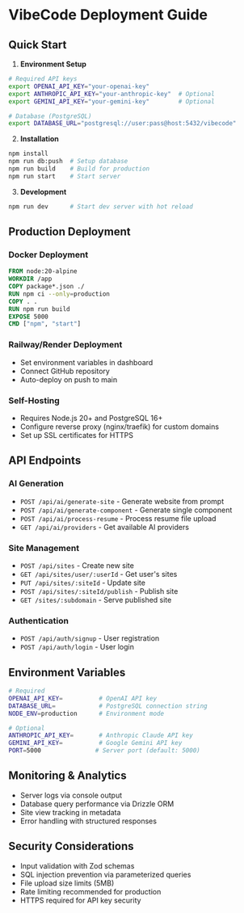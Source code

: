 # VibeCode Deployment Guide

## Quick Start

1. **Environment Setup**

```bash
# Required API keys
export OPENAI_API_KEY="your-openai-key"
export ANTHROPIC_API_KEY="your-anthropic-key"  # Optional
export GEMINI_API_KEY="your-gemini-key"        # Optional

# Database (PostgreSQL)
export DATABASE_URL="postgresql://user:pass@host:5432/vibecode"
```

2. **Installation**

```bash
npm install
npm run db:push  # Setup database
npm run build    # Build for production
npm run start    # Start server
```

3. **Development**

```bash
npm run dev      # Start dev server with hot reload
```

## Production Deployment

### Docker Deployment

```dockerfile
FROM node:20-alpine
WORKDIR /app
COPY package*.json ./
RUN npm ci --only=production
COPY . .
RUN npm run build
EXPOSE 5000
CMD ["npm", "start"]
```

### Railway/Render Deployment

- Set environment variables in dashboard
- Connect GitHub repository
- Auto-deploy on push to main

### Self-Hosting

- Requires Node.js 20+ and PostgreSQL 16+
- Configure reverse proxy (nginx/traefik) for custom domains
- Set up SSL certificates for HTTPS

## API Endpoints

### AI Generation

- `POST /api/ai/generate-site` - Generate website from prompt
- `POST /api/ai/generate-component` - Generate single component
- `POST /api/ai/process-resume` - Process resume file upload
- `GET /api/ai/providers` - Get available AI providers

### Site Management

- `POST /api/sites` - Create new site
- `GET /api/sites/user/:userId` - Get user's sites
- `PUT /api/sites/:siteId` - Update site
- `POST /api/sites/:siteId/publish` - Publish site
- `GET /sites/:subdomain` - Serve published site

### Authentication

- `POST /api/auth/signup` - User registration
- `POST /api/auth/login` - User login

## Environment Variables

```bash
# Required
OPENAI_API_KEY=          # OpenAI API key
DATABASE_URL=            # PostgreSQL connection string
NODE_ENV=production      # Environment mode

# Optional
ANTHROPIC_API_KEY=       # Anthropic Claude API key
GEMINI_API_KEY=          # Google Gemini API key
PORT=5000               # Server port (default: 5000)
```

## Monitoring & Analytics

- Server logs via console output
- Database query performance via Drizzle ORM
- Site view tracking in metadata
- Error handling with structured responses

## Security Considerations

- Input validation with Zod schemas
- SQL injection prevention via parameterized queries
- File upload size limits (5MB)
- Rate limiting recommended for production
- HTTPS required for API key security
